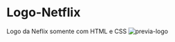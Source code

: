 # Logo-Netflix
Logo da Neflix somente com HTML e CSS
![previa-logo](https://user-images.githubusercontent.com/89087720/202326814-75bf0907-43e7-46c3-869a-0c8a51403c15.png)

